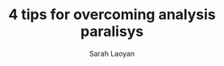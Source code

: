---
layout: post
title: "4 tips for overcoming analysis paralisys "
link: "https://asana.com/es/resources/analysis-paralysis"
author: Sarah Laoyan
published_date: 21/01/2025
description: Analysis paralysis is the inability to make a decision due to overthinking or an abundance of choice. If you’re suffering from indecision, here are a few tips on how you can combat analysis paralysis when it happens.
language: en
categories: "Liens"
tags: "design ux méthodologie"
og-tags: "design ux méthodologie"
permalink: /:categories/:year/:month/:day/:title/
---